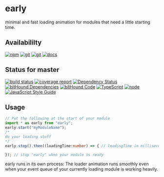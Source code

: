 # early
minimal and fast loading animation for modules that need a little starting time.

## Availabililty
[![npm](https://push.rocks/assets/repo-button-npm.svg)](https://www.npmjs.com/package/early)
[![git](https://push.rocks/assets/repo-button-git.svg)](https://gitlab.com/pushrocks/early)
[![git](https://push.rocks/assets/repo-button-mirror.svg)](https://github.com/pushrocks/early)
[![docs](https://push.rocks/assets/repo-button-docs.svg)](https://pushrocks.gitlab.io/early/)

## Status for master
[![build status](https://gitlab.com/pushrocks/early/badges/master/build.svg)](https://gitlab.com/pushrocks/early/commits/master)
[![coverage report](https://gitlab.com/pushrocks/early/badges/master/coverage.svg)](https://gitlab.com/pushrocks/early/commits/master)
[![Dependency Status](https://david-dm.org/pushrocks/early.svg)](https://david-dm.org/pushrocks/early)
[![bitHound Dependencies](https://www.bithound.io/github/pushrocks/early/badges/dependencies.svg)](https://www.bithound.io/github/pushrocks/early/master/dependencies/npm)
[![bitHound Code](https://www.bithound.io/github/pushrocks/early/badges/code.svg)](https://www.bithound.io/github/pushrocks/early)
[![TypeScript](https://img.shields.io/badge/TypeScript-2.x-blue.svg)](https://nodejs.org/dist/latest-v6.x/docs/api/)
[![node](https://img.shields.io/badge/node->=%206.x.x-blue.svg)](https://nodejs.org/dist/latest-v6.x/docs/api/)
[![JavaScript Style Guide](https://img.shields.io/badge/code%20style-standard-brightgreen.svg)](http://standardjs.com/)

## Usage

```typescript
// Put the following at the start of your module
import * as early from "early";
early.start("myModuleName");
/*
do your loading stuff
*/
early.stop().then((loadingTime:number) => { // loadingTime in milliseconds

}); // stop "early" when your module is ready
```

early runs in its own process: The loader animation runs smoothly even when your event queue of your currently loading module is working heavily.
